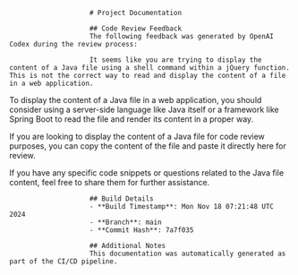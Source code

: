                         # Project Documentation
                        
                        ## Code Review Feedback
                        The following feedback was generated by OpenAI Codex during the review process:
                        
                        It seems like you are trying to display the content of a Java file using a shell command within a jQuery function. This is not the correct way to read and display the content of a file in a web application. 

To display the content of a Java file in a web application, you should consider using a server-side language like Java itself or a framework like Spring Boot to read the file and render its content in a proper way.

If you are looking to display the content of a Java file for code review purposes, you can copy the content of the file and paste it directly here for review. 

If you have any specific code snippets or questions related to the Java file content, feel free to share them for further assistance.
                        
                        ## Build Details
                        - **Build Timestamp**: Mon Nov 18 07:21:48 UTC 2024
                        - **Branch**: main
                        - **Commit Hash**: 7a7f035
                        
                        ## Additional Notes
                        This documentation was automatically generated as part of the CI/CD pipeline.
                    
